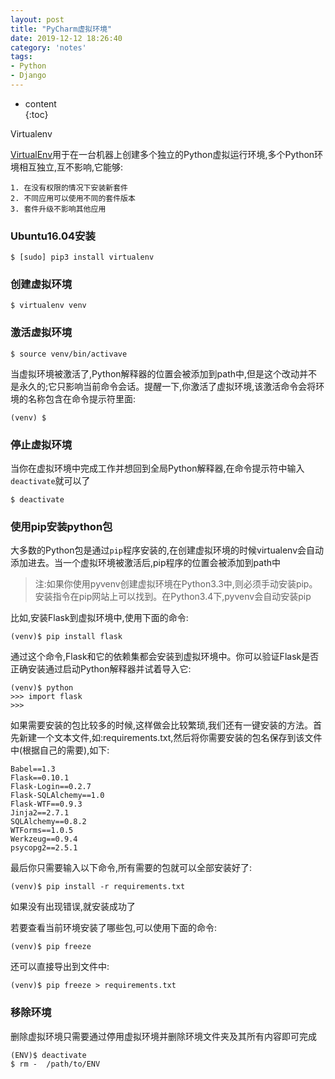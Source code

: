 ```yaml
---    
layout: post    
title: "PyCharm虚拟环境"    
date: 2019-12-12 18:26:40    
category: 'notes'    
tags:    
- Python    
- Django    
---    
```

* content    
{:toc}    
    
Virtualenv












  [VirtualEnv](https://virtualenv.pypa.io/en/latest/)用于在一台机器上创建多个独立的Python虚拟运行环境,多个Python环境相互独立,互不影响,它能够:
	
	1. 在没有权限的情况下安装新套件  
	2. 不同应用可以使用不同的套件版本  
	3. 套件升级不影响其他应用  

### Ubuntu16.04安装

```
$ [sudo] pip3 install virtualenv
```

### 创建虚拟环境

```
$ virtualenv venv
```

### 激活虚拟环境

```
$ source venv/bin/activave
```

当虚拟环境被激活了,Python解释器的位置会被添加到path中,但是这个改动并不是永久的;它只影响当前命令会话。提醒一下,你激活了虚拟环境,该激活命令会将环境的名称包含在命令提示符里面:

```
(venv) $
```

### 停止虚拟环境

当你在虚拟环境中完成工作并想回到全局Python解释器,在命令提示符中输入`deactivate`就可以了

```
$ deactivate
```

### 使用pip安装python包

大多数的Python包是通过`pip`程序安装的,在创建虚拟环境的时候virtualenv会自动添加进去。当一个虚拟环境被激活后,pip程序的位置会被添加到path中

> 注:如果你使用pyvenv创建虚拟环境在Python3.3中,则必须手动安装pip。安装指令在pip网站上可以找到。在Python3.4下,pyvenv会自动安装pip

比如,安装Flask到虚拟环境中,使用下面的命令:

```
(venv)$ pip install flask
```

通过这个命令,Flask和它的依赖集都会安装到虚拟环境中。你可以验证Flask是否正确安装通过启动Python解释器并试着导入它:

```
(venv)$ python
>>> import flask
>>>
```

如果需要安装的包比较多的时候,这样做会比较繁琐,我们还有一键安装的方法。首先新建一个文本文件,如:requirements.txt,然后将你需要安装的包名保存到该文件中(根据自己的需要),如下:

```
Babel==1.3
Flask==0.10.1
Flask-Login==0.2.7
Flask-SQLAlchemy==1.0
Flask-WTF==0.9.3
Jinja2==2.7.1
SQLAlchemy==0.8.2
WTForms==1.0.5
Werkzeug==0.9.4
psycopg2==2.5.1
```

最后你只需要输入以下命令,所有需要的包就可以全部安装好了:

```
(venv)$ pip install -r requirements.txt
```

如果没有出现错误,就安装成功了

若要查看当前环境安装了哪些包,可以使用下面的命令:

```
(venv)$ pip freeze
```

还可以直接导出到文件中:

```
(venv)$ pip freeze > requirements.txt
```

### 移除环境

删除虚拟环境只需要通过停用虚拟环境并删除环境文件夹及其所有内容即可完成

```
(ENV)$ deactivate
$ rm -  /path/to/ENV
```









